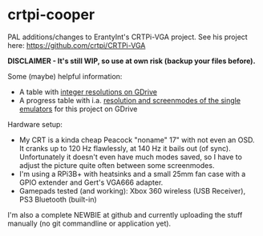 # crtpi-cooper
PAL additions/changes to ErantyInt's CRTPi-VGA project. See his project here: https://github.com/crtpi/CRTPi-VGA

**DISCLAIMER - It's still WIP, so use at own risk (backup your files before).**

Some (maybe) helpful information:

* A table with [integer resolutions on GDrive](https://drive.google.com/file/d/1wc5FvLKt9k28rUe_xmP3LpY2dp2Rj6U_/view?usp=sharing)
* A progress table with i.a. [resolution and screenmodes of the single emulators](https://drive.google.com/file/d/1_A3qRbZtnA_Oo7WOpYVyV19F5R-oyv1x/view?usp=sharing) for this project on GDrive

Hardware setup:

* My CRT is a kinda cheap Peacock "noname" 17" with not even an OSD. It cranks up to 120 Hz flawlessly, at 140 Hz it bails out (of sync). Unfortunately it doesn't even have much modes saved, so I have to adjust the picture quite often between some screenmodes.
* I'm using a RPi3B+ with heatsinks and a small 25mm fan case with a GPIO extender and Gert's VGA666 adapter.
* Gamepads tested (and working): Xbox 360 wireless (USB Receiver), PS3 Bluetooth (built-in)

I'm also a complete NEWBIE at github and currently uploading the stuff manually (no git commandline or application yet).
